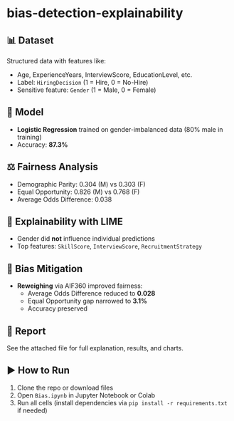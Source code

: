 # bias-detection-explainability
## 📊 Dataset
Structured data with features like:
- Age, ExperienceYears, InterviewScore, EducationLevel, etc.
- Label: `HiringDecision` (1 = Hire, 0 = No-Hire)
- Sensitive feature: `Gender` (1 = Male, 0 = Female)

## 🧠 Model
- **Logistic Regression** trained on gender-imbalanced data (80% male in training)
- Accuracy: **87.3%**

## ⚖️ Fairness Analysis
- Demographic Parity: 0.304 (M) vs 0.303 (F)
- Equal Opportunity: 0.826 (M) vs 0.768 (F)
- Average Odds Difference: 0.038

## 🧠 Explainability with LIME
- Gender did **not** influence individual predictions
- Top features: `SkillScore`, `InterviewScore`, `RecruitmentStrategy`

## 🔧 Bias Mitigation
- **Reweighing** via AIF360 improved fairness:
  - Average Odds Difference reduced to **0.028**
  - Equal Opportunity gap narrowed to **3.1%**
  - Accuracy preserved

## 📄 Report
See the attached file for full explanation, results, and charts.

## ▶️ How to Run
1. Clone the repo or download files
2. Open `Bias.ipynb` in Jupyter Notebook or Colab
3. Run all cells (install dependencies via `pip install -r requirements.txt` if needed)
